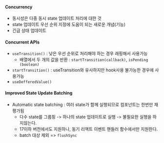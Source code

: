 #### Concurrency

- 동시성은 다중 동시 state 업데이트 처리에 대한 것
- state 업데이트 우선 순위 지정에 도움이 되는 새로운 개념(기능)
- 긴급 상태 업데이트

#### Concurrent APIs

- `useTransition()` : 낮은 우선 순위로 처리해야 하는 경우 래핑해서 사용가능
  - 배열에서 두 개의 값을 반환 : `startTransition(callback)`, `isPending (boolean)`
- `startTransition()` : useTransition와 유사하지만 hook사용 불가능한 경우에 사용가능
- `useDefferedValue()`
<!-- 이는 흔히 사용자 입력을 기반으로 즉시 렌더링하거나 데이터 조회를 기다려야 할 때 인터페이스를 반응적으로 유지하는 데에 사용합니다. -->

#### Improved State Update Batching

- Automatic state batching : 여러 state가 함께 실행되므로 컴포넌트는 한번만 재평가됨
  - 다수 state를 그룹핑 -> 하나의 state 업데이트로 실행 -> 불필요한 실행을 하지않는다.
  - 17이하 버전에서도 지원하나, 동기 리액트 이벤트 핸들러 함수에서만 지원한다.
  - batch 대상 제외 => `flushSync`
